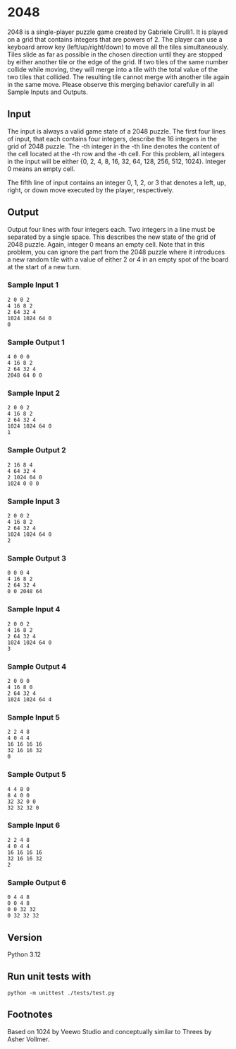 # 2048
2048 is a single-player puzzle game created by Gabriele Cirulli1. It is played on a 
grid that contains integers 
that are powers of 2. The player can use a keyboard arrow key (left/up/right/down) to move all the tiles simultaneously. Tiles slide as far as possible in the chosen direction until they are stopped by either another tile or the edge of the grid. If two tiles of the same number collide while moving, they will merge into a tile with the total value of the two tiles that collided. The resulting tile cannot merge with another tile again in the same move. Please observe this merging behavior carefully in all Sample Inputs and Outputs.

## Input
The input is always a valid game state of a 2048 puzzle. The first four lines of input, that each contains four integers, describe the 16 integers in the 
 grid of 2048 puzzle. The 
-th integer in the 
-th line denotes the content of the cell located at the 
-th row and the 
-th cell. For this problem, all integers in the input will be either {0, 2, 4, 8, 16, 32, 64, 128, 256, 512, 1024}. Integer 0 means an empty cell.

The fifth line of input contains an integer 0, 1, 2, or 3 that denotes a left, up, right, or down move executed by the player, respectively.

## Output
Output four lines with four integers each. Two integers in a line must be separated by a single space. This describes the new state of the 
 grid of 2048 puzzle. Again, integer 0 means an empty cell. Note that in this problem, you can ignore the part from the 2048 puzzle where it introduces a new random tile with a value of either 2 or 4 in an empty spot of the board at the start of a new turn.

### Sample Input 1
```
2 0 0 2
4 16 8 2
2 64 32 4
1024 1024 64 0
0
```

### Sample Output 1
```
4 0 0 0
4 16 8 2
2 64 32 4
2048 64 0 0
```

### Sample Input 2
```
2 0 0 2
4 16 8 2
2 64 32 4
1024 1024 64 0
1
```

### Sample Output 2
```
2 16 8 4
4 64 32 4
2 1024 64 0
1024 0 0 0
```

### Sample Input 3
```
2 0 0 2
4 16 8 2
2 64 32 4
1024 1024 64 0
2
```

### Sample Output 3
```
0 0 0 4
4 16 8 2
2 64 32 4
0 0 2048 64
```

### Sample Input 4
```
2 0 0 2
4 16 8 2
2 64 32 4
1024 1024 64 0
3
```

### Sample Output 4
```
2 0 0 0
4 16 8 0
2 64 32 4
1024 1024 64 4
```
### Sample Input 5
```
2 2 4 8
4 0 4 4
16 16 16 16
32 16 16 32
0
```

### Sample Output 5
```
4 4 8 0
8 4 0 0
32 32 0 0
32 32 32 0
```

### Sample Input 6
```
2 2 4 8
4 0 4 4
16 16 16 16
32 16 16 32
2
```

### Sample Output 6
```
0 4 4 8
0 0 4 8
0 0 32 32
0 32 32 32
```

## Version
Python 3.12

## Run unit tests with

`python -m unittest ./tests/test.py`

## Footnotes
Based on 1024 by Veewo Studio and conceptually similar to Threes by Asher Vollmer.

